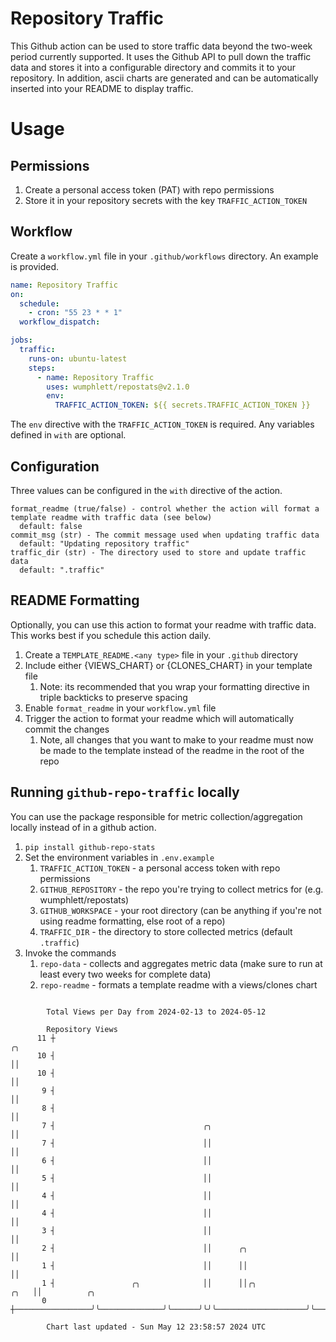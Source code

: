 # Repository Traffic

This Github action can be used to store traffic data beyond the two-week period currently supported.
It uses the Github API to pull down the traffic data and stores it into a configurable directory and commits it to your 
repository. In addition, ascii charts are generated and can be automatically inserted into your README to display traffic.

# Usage
## Permissions
1. Create a personal access token (PAT) with repo permissions
2. Store it in your repository secrets with the key `TRAFFIC_ACTION_TOKEN`

## Workflow
Create a `workflow.yml` file in your `.github/workflows` directory. An example is provided.

```yaml
name: Repository Traffic
on:
  schedule:
    - cron: "55 23 * * 1"
  workflow_dispatch:

jobs:
  traffic:
    runs-on: ubuntu-latest
    steps:
      - name: Repository Traffic
        uses: wumphlett/repostats@v2.1.0
        env:
          TRAFFIC_ACTION_TOKEN: ${{ secrets.TRAFFIC_ACTION_TOKEN }}
```
The `env` directive with the `TRAFFIC_ACTION_TOKEN` is required. Any variables defined in `with` are optional.

## Configuration
Three values can be configured in the `with` directive of the action.
```
format_readme (true/false) - control whether the action will format a template readme with traffic data (see below)
  default: false
commit_msg (str) - The commit message used when updating traffic data
  default: "Updating repository traffic"
traffic_dir (str) - The directory used to store and update traffic data
  default: ".traffic"
```

## README Formatting
Optionally, you can use this action to format your readme with traffic data. This works best if you schedule this action
daily.

1. Create a `TEMPLATE_README.<any type>` file in your `.github` directory
2. Include either {VIEWS_CHART} or {CLONES_CHART} in your template file
   1. Note: its recommended that you wrap your formatting directive in triple backticks to preserve spacing
3. Enable `format_readme` in your `workflow.yml` file
4. Trigger the action to format your readme which will automatically commit the changes
   1. Note, all changes that you want to make to your readme must now be made to the template instead of the readme in the root of the repo

## Running `github-repo-traffic` locally
You can use the package responsible for metric collection/aggregation locally instead of in a github action.

1. `pip install github-repo-stats`
2. Set the environment variables in `.env.example`
   1. `TRAFFIC_ACTION_TOKEN` - a personal access token with repo permissions
   2. `GITHUB_REPOSITORY` - the repo you're trying to collect metrics for (e.g. wumphlett/repostats)
   3. `GITHUB_WORKSPACE` - your root directory (can be anything if you're not using readme formatting, else root of a repo)
   4. `TRAFFIC_DIR` - the directory to store collected metrics (default `.traffic`)
3. Invoke the commands
   1. `repo-data` - collects and aggregates metric data (make sure to run at least every two weeks for complete data)
   2. `repo-readme` - formats a template readme with a views/clones chart

```

        Total Views per Day from 2024-02-13 to 2024-05-12

        Repository Views
      11 ┼                                                                      ╭╮
      10 ┤                                                                      ││
      10 ┤                                                                      ││
       9 ┤                                                                      ││
       8 ┤                                                                      ││
       7 ┤                                 ╭╮                                   ││
       7 ┤                                 ││                                   ││
       6 ┤                                 ││                                   ││
       5 ┤                                 ││                                   ││
       4 ┤                                 ││                                   ││
       4 ┤                                 ││                                   ││
       3 ┤                                 ││                                   ││
       2 ┤                                 ││      ╭╮                           ││
       1 ┤                                 ││      ││                           ││
       1 ┤                 ╭╮              ││      ││╭╮                    ╭╮   ││          ╭╮
       0 ┼─────────────────╯╰──────────────╯╰──────╯╰╯╰────────────────────╯╰───╯╰──────────╯╰─────

        Chart last updated - Sun May 12 23:58:57 2024 UTC
        
```
